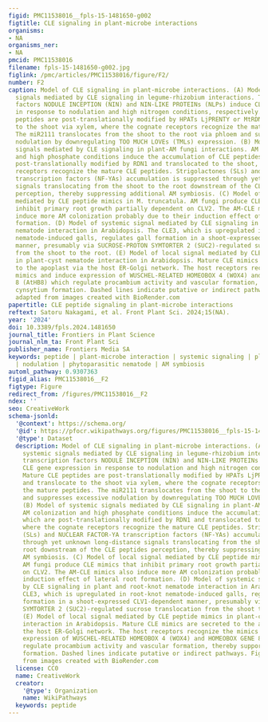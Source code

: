 ```yaml
---
figid: PMC11538016__fpls-15-1481650-g002
figtitle: CLE signaling in plant-microbe interactions
organisms:
- NA
organisms_ner:
- NA
pmcid: PMC11538016
filename: fpls-15-1481650-g002.jpg
figlink: /pmc/articles/PMC11538016/figure/F2/
number: F2
caption: Model of CLE signaling in plant-microbe interactions. (A) Model of systemic
  signals mediated by CLE signaling in legume-rhizobium interactions. The transcription
  factors NODULE INCEPTION (NIN) and NIN-LIKE PROTEINs (NLPs) induce CLE gene expression
  in response to nodulation and high nitrogen conditions, respectively. Mature CLE
  peptides are post-translationally modified by HPATs LjPRENTY or MtRDN1 and translocate
  to the shoot via xylem, where the cognate receptors recognize the mature peptides.
  The miR2111 translocates from the shoot to the root via phloem and suppresses excessive
  nodulation by downregulating TOO MUCH LOVEs (TMLs) expression. (B) Model of systemic
  signals mediated by CLE signaling in plant-AM fungi interactions. AM colonization
  and high phosphate conditions induce the accumulation of CLE peptides, which are
  post-translationally modified by RDN1 and translocated to the shoot, where the cognate
  receptors recognize the mature CLE peptides. Strigolactones (SLs) and NUCLEAR FACTOR-YA
  transcription factors (NF-YAs) accumulation is suppressed through yet unknown long-distance
  signals translocating from the shoot to the root downstream of the CLE peptides
  perception, thereby suppressing additional AM symbiosis. (C) Model of local signal
  mediated by CLE peptide mimics in M. truncatula. AM fungi produce CLE mimics that
  inhibit primary root growth partially dependent on CLV2. The AM-CLE mimics also
  induce more AM colonization probably due to their induction effect of lateral root
  formation. (D) Model of systemic signal mediated by CLE signaling in plant and root-knot
  nematode interaction in Arabidopsis. The CLE3, which is upregulated in root-knot
  nematode-induced galls, regulates gall formation in a shoot-expressed CLV1-dependent
  manner, presumably via SUCROSE-PROTON SYMTORTER 2 (SUC2)-regulated sucrose translocation
  from the shoot to the root. (E) Model of local signal mediated by CLE peptide mimics
  in plant-cyst nematode interaction in Arabidopsis. Mature CLE mimics are secreted
  to the apoplast via the host ER-Golgi network. The host receptors recognize the
  mimics and induce expression of WUSCHEL-RELATED HOMEOBOX 4 (WOX4) and HOMEOBOX GENE
  8 (AtHB8) which regulate procambium activity and vascular formation, thereby supporting
  cynsytium formation. Dashed lines indicate putative or indirect pathways. Figure
  adapted from images created with BioRender.com
papertitle: CLE peptide signaling in plant-microbe interactions
reftext: Satoru Nakagami, et al. Front Plant Sci. 2024;15(NA).
year: '2024'
doi: 10.3389/fpls.2024.1481650
journal_title: Frontiers in Plant Science
journal_nlm_ta: Front Plant Sci
publisher_name: Frontiers Media SA
keywords: peptide | plant-microbe interaction | systemic signaling | plant immunity
  | nodulation | phytoparasitic nematode | AM symbiosis
automl_pathway: 0.9307363
figid_alias: PMC11538016__F2
figtype: Figure
redirect_from: /figures/PMC11538016__F2
ndex: ''
seo: CreativeWork
schema-jsonld:
  '@context': https://schema.org/
  '@id': https://pfocr.wikipathways.org/figures/PMC11538016__fpls-15-1481650-g002.html
  '@type': Dataset
  description: Model of CLE signaling in plant-microbe interactions. (A) Model of
    systemic signals mediated by CLE signaling in legume-rhizobium interactions. The
    transcription factors NODULE INCEPTION (NIN) and NIN-LIKE PROTEINs (NLPs) induce
    CLE gene expression in response to nodulation and high nitrogen conditions, respectively.
    Mature CLE peptides are post-translationally modified by HPATs LjPRENTY or MtRDN1
    and translocate to the shoot via xylem, where the cognate receptors recognize
    the mature peptides. The miR2111 translocates from the shoot to the root via phloem
    and suppresses excessive nodulation by downregulating TOO MUCH LOVEs (TMLs) expression.
    (B) Model of systemic signals mediated by CLE signaling in plant-AM fungi interactions.
    AM colonization and high phosphate conditions induce the accumulation of CLE peptides,
    which are post-translationally modified by RDN1 and translocated to the shoot,
    where the cognate receptors recognize the mature CLE peptides. Strigolactones
    (SLs) and NUCLEAR FACTOR-YA transcription factors (NF-YAs) accumulation is suppressed
    through yet unknown long-distance signals translocating from the shoot to the
    root downstream of the CLE peptides perception, thereby suppressing additional
    AM symbiosis. (C) Model of local signal mediated by CLE peptide mimics in M. truncatula.
    AM fungi produce CLE mimics that inhibit primary root growth partially dependent
    on CLV2. The AM-CLE mimics also induce more AM colonization probably due to their
    induction effect of lateral root formation. (D) Model of systemic signal mediated
    by CLE signaling in plant and root-knot nematode interaction in Arabidopsis. The
    CLE3, which is upregulated in root-knot nematode-induced galls, regulates gall
    formation in a shoot-expressed CLV1-dependent manner, presumably via SUCROSE-PROTON
    SYMTORTER 2 (SUC2)-regulated sucrose translocation from the shoot to the root.
    (E) Model of local signal mediated by CLE peptide mimics in plant-cyst nematode
    interaction in Arabidopsis. Mature CLE mimics are secreted to the apoplast via
    the host ER-Golgi network. The host receptors recognize the mimics and induce
    expression of WUSCHEL-RELATED HOMEOBOX 4 (WOX4) and HOMEOBOX GENE 8 (AtHB8) which
    regulate procambium activity and vascular formation, thereby supporting cynsytium
    formation. Dashed lines indicate putative or indirect pathways. Figure adapted
    from images created with BioRender.com
  license: CC0
  name: CreativeWork
  creator:
    '@type': Organization
    name: WikiPathways
  keywords: peptide
---
```

